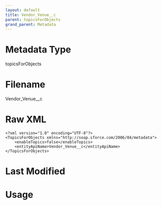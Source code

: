 ```yaml
---
layout: default
title: Vendor_Venue__c
parent: topicsForObjects
grand_parent: Metadata
---
```

# Metadata Type
topicsForObjects


# Filename 
Vendor_Venue__c


# Raw XML
```
<?xml version="1.0" encoding="UTF-8"?>
<TopicsForObjects xmlns="http://soap.sforce.com/2006/04/metadata">
    <enableTopics>false</enableTopics>
    <entityApiName>Vendor_Venue__c</entityApiName>
</TopicsForObjects>
```


# Last Modified


# Usage
